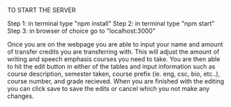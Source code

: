 TO START THE SERVER

Step 1: in terminal type "npm install"
Step 2: in terminal type "npm start"
Step 3: in browser of choice go to "localhost:3000"

Once you are on the webpage you are able to input your name and amount of transfer credits you are transferring with. This will adjust the amount of writing and speech emphasis courses you need to take. You are then able to hit the edit button in either of the tables and input information such as course description, semester taken, course prefix (ie. eng, csc, bio, etc..), course number, and grade recieved. When you are finished with the editing you can click save to save the edits or cancel which you not make any changes. 
